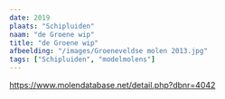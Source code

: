 ```yaml
---
date: 2019
plaats: "Schipluiden"
naam: "de Groene wip"
title: "de Groene wip"
afbeelding: "/images/Groeneveldse molen 2013.jpg"
tags: ["Schipluiden", "modelmolens"]
---
```


https://www.molendatabase.net/detail.php?dbnr=4042